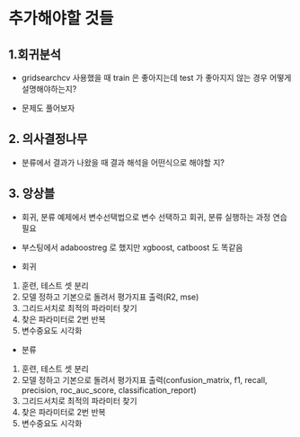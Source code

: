 # 추가해야할 것들

## 1.회귀분석
+ gridsearchcv 사용했을 때 train 은 좋아지는데 test 가 좋아지지 않는 경우 어떻게 설명해야하는지?

+ 문제도 풀어보자

## 2. 의사결정나무
+ 분류에서 결과가 나왔을 때 결과 해석을 어떤식으로 해야할 지?

## 3. 앙상블
+ 회귀, 분류 예제에서 변수선택법으로 변수 선택하고 회귀, 분류 실행하는 과정 연습 필요

+ 부스팅에서 adaboostreg 로 했지만 xgboost, catboost 도 똑같음

+ 회귀
1. 훈련, 테스트 셋 분리
2. 모델 정하고 기본으로 돌려서 평가지표 출력(R2, mse)
3. 그리드서치로 최적의 파라미터 찾기
4. 찾은 파라미터로 2번 반복
5. 변수중요도 시각화

+ 분류
1. 훈련, 테스트 셋 분리
2. 모델 정하고 기본으로 돌려서 평가지표 출력(confusion_matrix, f1, recall, precision, roc_auc_score, classification_report)
3. 그리드서치로 최적의 파라미터 찾기
4. 찾은 파라미터로 2번 반복
5. 변수중요도 시각화